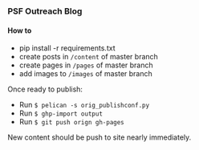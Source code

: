 ### PSF Outreach Blog

#### How to

* pip install -r requirements.txt
* create posts in `/content` of master branch
* create pages in `/pages` of master branch
* add images to `/images` of master branch

Once ready to publish:
* Run `$ pelican -s orig_publishconf.py`
* Run `$ ghp-import output`
* Run `$ git push orign gh-pages`

New content should be push to site nearly immediately.